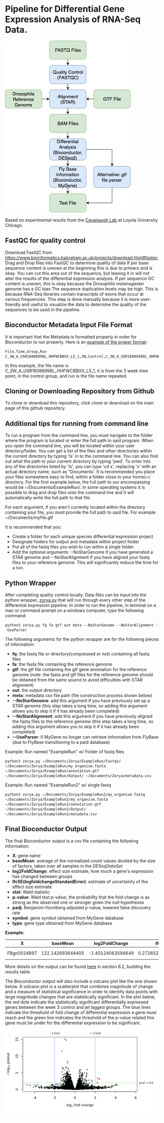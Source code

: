# Pipeline for Differential Gene Expression Analysis of RNA-Seq Data. 
![](https://github.com/jng2/SeqDiff_RNA/blob/master/DiffExpressionPipeline.jpg)

Based on experimental results from the [Cavanaugh Lab](https://cavanaughlab.weebly.com) at Loyola University Chicago.

## FastQC for quality control
Download FastQC from https://www.bioinformatics.babraham.ac.uk/projects/download.html#fastqc
Drag and Drop files into FastQC to determine quality of data
If per base sequence content is uneven at the beginning this is due to primers and is okay.  You can cut this area out of the sequence, but leaving it in will not alter the results of the differential expression analysis. 
If per sequence GC content is uneven, this is okay because the _Drosophila melanogaster_ genome has a GC bias
The sequence duplication levels may be high.  This is because RNA-Seq libraries contain transcripts of exons that occur at various frequencies. This step is done manually because it is more user-friendly and useful to visualize the data to determine the quality of the sequences to be used in the pipeline. 


## Bioconductor Metadata Input File Format

It is important that the Metadata is formatted properly in order for Bioconductor to run properly. Here is an [example of the proper format](https://github.com/jng2/SeqDiff_RNA/blob/master/metadata.txt):
````
File,Time,Group,Run
C_3W_A_USR16088998L_HHFWCBBXX_L5_1,3W,Control,C_3W_A_USR16088998L_HHFWCBBXX_L5_1
````
In this example, the file name is C_3W_A_USR16088998L_HHFWCBBXX_L5_1, it is from the 3 week time point, in the control group, and run is the file name repeated.


## Cloning or Downloading Repository from Github

To clone or download this repository, click clone or download on the main page of this github repository. 

## Additional tips for running from command line
To run a program from the command line, you must navigate to the folder where the program is located or enter the full path to said program. When you open the command line, you will be located within your user directory/folder. You can get a list of the files and other directories within the current directory by typing 'ls' in to the command line. You can also find out what the path to your current directory by typing 'pwd'. To enter into any of the directories listed by 'ls', you can type 'cd x', replacing 'x' with an actual directory name, such as "Documents'. It is recommended you place your files somewhere easy to find, within a folder close to your home(~) directory. For the first example below, the full path to our encompassing would be ~/Documents/ExampleRun/.  In some operating systems it is possible to drag and drop files onto the command line and it will automatically write the full path to that file. 

For each argument, if you aren't currently located within the directory containing your file, you must provide the full path to said file. For example: ~/Documents/myfile.gtf

It is recommended that you:
- Create a folder for each unique species differential expression project 
- Designate folders for output and metadata within project folder
- Put all of the fastq files you wish to run within a single folder. 
- Add the optional arguments --NoStarGenome if you have generated a STAR genome and --NoStarAlignment if you have aligned your fastq files to your reference genome. This will significantly reduce the time for a run. 

## Python Wrapper
After completing quality control locally. Data files can be input into the python wrapper, [zorya.py](https://github.com/jng2/SeqDiff_RNA/blob/master/zorya.py) that will run through every other step of the differential expression pipeline. In order to run the pipeline, in terminal on a mac or command prompt on a windows computer, type the following command:
```
python3 zorya.py fq fa gtf out meta --NoStarGenome --NoStarAlignment --UseParser
```

The following arguments for the python wrapper are for the following pieces of information:
* **fq**: the fastq file or directory(compressed or not) containing all fastq files
* **fa**: the fasta file containing the reference genome
* **gtf**: the gtf file containing the gtf gene annotation for the reference genome (note: the fasta and gtf files for the reference genome should be obtained from the same source to avoid difficulties with STAR alignment)
* **out**: the output directory
* **meta**: metadata csv file path (file construction process shown below)
* **--NoStarGenome**: add this argument if you have previously set up a STAR genome (this step takes a long time, so adding this argument allows you to skip it if it has already been completed)
* **--NoStarAligmnent**: add this argument if you have previously aligned the fastq files to the reference genome (this step takes a long time, so adding this argument allows you to skip it if it has already been completed)
* **--UseParser**: if MyGene no longer can retrieve information from FlyBase (due to FlyBase transitioning to a paid database) 

Example: Run named "ExampleRun" w/ Folder of fastq files 
```
python3 zorya.py ~/Documents/Zorya/ExampleRun/Fastqs/ ~/Documents/Zorya/ExampleRun/my_organism.fasta ~/Documents/Zorya/ExampleRun/annotation.gtf ~/Documents/Zorya/ExampleRun/Output/ ~/Documents/Zorya/metadata.csv
```

Example: Run named "ExampleRun2" w/ single fastq
```
python3 zorya.py ~/Documents/Zorya/ExampleRun2/my_organism.fastq ~/Documents/Zorya/ExampleRun2/my_organism.fasta ~/Documents/Zorya/ExampleRun2/annotation.gtf ~/Documents/Zorya/ExampleRun2/Output/ ~/Documents/Zorya/ExampleRun2/metadata.csv
```

## Final Bioconductor Output

The final Bioconductor output is a csv file containing the following information: 
* **X**: gene name
* **baseMean**: average of the normalized count values divided by the size of factors, taken over all samples in the _DESeqDataSet_
* **log2FoldChange**: effect size estimate, how much a gene's expression has changed between groups 
* **lfcSE(logfoldchangeStandardError)**: estimate of uncertainty of the effect size estimate
* **stat**: Wald statistic
* **p-value**: Wald test p-value, the probability that the fold change is as strong as the observed one or stronger given the null hypotheses
* **padj**: Benjamini-Hochberg adjusted p-value, lowered false discovery rate
* **symbol**: gene symbol obtained from MyGene database
* **type**: gene type obtained from MyGene database

**Example:**

| X | baseMean | log2FoldChange | lfcSE | stat | p-value | padj | symbol | type |
| --- | --- | --- | --- | --- | --- | --- | --- | --- |
| FBgn0024897 | 122.142693644405 | -1.40124063594649 | 0.272652681194509 | -5.1392879388076 | 2.75781528244776e-07 | 0.00105893212307788 | b6 | protein-coding |

More details on the output can be found [here](http://www.bioconductor.org/help/workflows/rnaseqGene/#building-the-results-table) in section 6.2, building the results table.

The Bioconductor output will also include a volcano plot like the one shown below.  A volcano plot is a scatterplot that combines magnitude of change and a measure of statistical significance in order to identify data points with large magnitude changes that are statistically significant. In the plot below, the red dots indicate the statistically significant differentially expressed genes between the week 3 control and jet lagged groups. The blue lines indicate the threshold of fold change of differential expression a gene must reach and the green line indicates the threshold of the p-value related this gene must be under for the differential expression to be significant. 
![](https://github.com/jng2/SeqDiff_RNA/blob/master/Week3Volanco.PNG)
